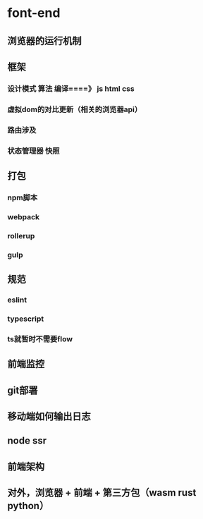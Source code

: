 # font-end
## 浏览器的运行机制
##  框架
  ### 设计模式  算法 编译====》 js html css
  ### 虚拟dom的对比更新（相关的浏览器api）
  ### 路由涉及
  ### 状态管理器 快照
## 打包
  ### npm脚本
  ### webpack
  ### rollerup
  ### gulp
## 规范
  ### eslint
  ### typescript
  ### ts就暂时不需要flow
## 前端监控
## git部署
## 移动端如何输出日志
## node ssr
## 前端架构
## 对外，浏览器 + 前端 + 第三方包（wasm rust python）
